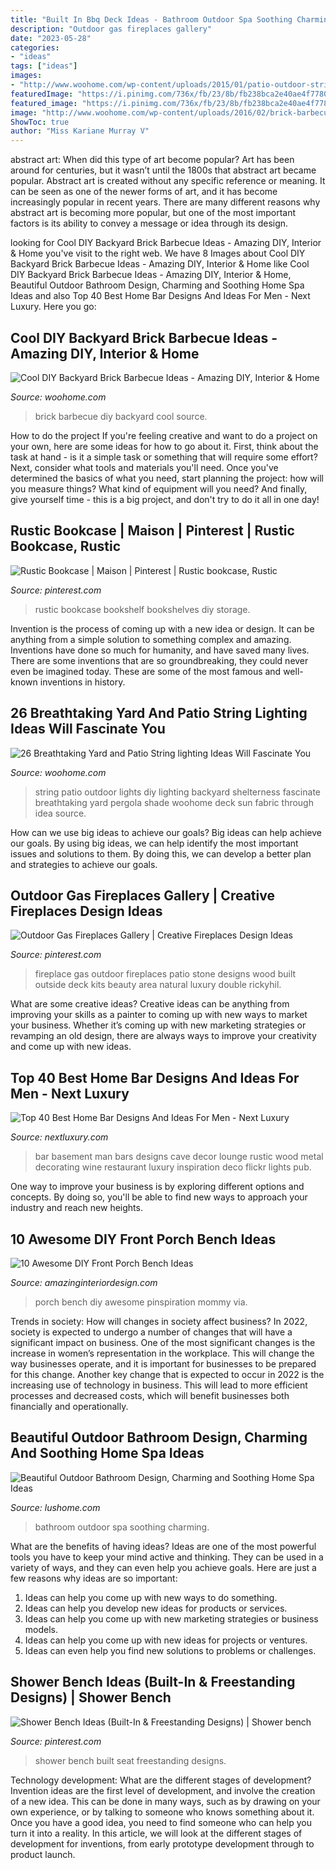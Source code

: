 ```yaml
---
title: "Built In Bbq Deck Ideas - Bathroom Outdoor Spa Soothing Charming"
description: "Outdoor gas fireplaces gallery"
date: "2023-05-28"
categories:
- "ideas"
tags: ["ideas"]
images:
- "http://www.woohome.com/wp-content/uploads/2015/01/patio-outdoor-string-lights-woohome-15.jpg"
featuredImage: "https://i.pinimg.com/736x/fb/23/8b/fb238bca2e40ae4f7780a2931c32081f--outdoor-gas-fireplace-outdoor-fireplace-designs.jpg"
featured_image: "https://i.pinimg.com/736x/fb/23/8b/fb238bca2e40ae4f7780a2931c32081f--outdoor-gas-fireplace-outdoor-fireplace-designs.jpg"
image: "http://www.woohome.com/wp-content/uploads/2016/02/brick-barbecue-tips-10.jpg"
ShowToc: true
author: "Miss Kariane Murray V"
---
```



abstract art: When did this type of art become popular?
Art has been around for centuries, but it wasn’t until the 1800s that abstract art became popular. Abstract art is created without any specific reference or meaning. It can be seen as one of the newer forms of art, and it has become increasingly popular in recent years. There are many different reasons why abstract art is becoming more popular, but one of the most important factors is its ability to convey a message or idea through its design.

	

		
looking for Cool DIY Backyard Brick Barbecue Ideas - Amazing DIY, Interior &amp; Home you've visit to the right web. We have 8 Images about Cool DIY Backyard Brick Barbecue Ideas - Amazing DIY, Interior &amp; Home like Cool DIY Backyard Brick Barbecue Ideas - Amazing DIY, Interior &amp; Home, Beautiful Outdoor Bathroom Design, Charming and Soothing Home Spa Ideas and also Top 40 Best Home Bar Designs And Ideas For Men - Next Luxury. Here you go:
		
    
## Cool DIY Backyard Brick Barbecue Ideas - Amazing DIY, Interior &amp; Home

<img loading=lazy src="http://www.woohome.com/wp-content/uploads/2016/02/brick-barbecue-tips-10.jpg" onerror="this.onerror=null;this.src='https://tse2.mm.bing.net/th?id=OIP.IVKsWFUE7v_hjwysAkIYJAHaJ4&amp;pid=15.1';" alt="Cool DIY Backyard Brick Barbecue Ideas - Amazing DIY, Interior &amp; Home">

_Source: woohome.com_

>brick barbecue diy backyard cool source. 

	

How to do the project
If you're feeling creative and want to do a project on your own, here are some ideas for how to go about it. First, think about the task at hand - is it a simple task or something that will require some effort? Next, consider what tools and materials you'll need. Once you've determined the basics of what you need, start planning the project: how will you measure things? What kind of equipment will you need? And finally, give yourself time - this is a big project, and don't try to do it all in one day!

    
## Rustic Bookcase | Maison | Pinterest | Rustic Bookcase, Rustic

<img loading=lazy src="https://i.pinimg.com/736x/99/03/56/990356451e8bfef79080ff0fb5a06abf--rustic-bookcase-rustic-shelving.jpg" onerror="this.onerror=null;this.src='https://tse4.mm.bing.net/th?id=OIP.px_Rq5vmX4oQ4Fp2vtDFuAHaLu&amp;pid=15.1';" alt="Rustic Bookcase | Maison | Pinterest | Rustic bookcase, Rustic">

_Source: pinterest.com_

>rustic bookcase bookshelf bookshelves diy storage. 

	

Invention is the process of coming up with a new idea or design. It can be anything from a simple solution to something complex and amazing. Inventions have done so much for humanity, and have saved many lives. There are some inventions that are so groundbreaking, they could never even be imagined today. These are some of the most famous and well-known inventions in history.

    
## 26 Breathtaking Yard And Patio String Lighting Ideas Will Fascinate You

<img loading=lazy src="http://www.woohome.com/wp-content/uploads/2015/01/patio-outdoor-string-lights-woohome-15.jpg" onerror="this.onerror=null;this.src='https://tse2.mm.bing.net/th?id=OIP.nHtJJEm5pr_slPl_sQcwOwHaLH&amp;pid=15.1';" alt="26 Breathtaking Yard and Patio String lighting Ideas Will Fascinate You">

_Source: woohome.com_

>string patio outdoor lights diy lighting backyard shelterness fascinate breathtaking yard pergola shade woohome deck sun fabric through idea source. 

	

How can we use big ideas to achieve our goals?
Big ideas can help achieve our goals. By using big ideas, we can help identify the most important issues and solutions to them. By doing this, we can develop a better plan and strategies to achieve our goals.

    
## Outdoor Gas Fireplaces Gallery | Creative Fireplaces Design Ideas

<img loading=lazy src="https://i.pinimg.com/736x/fb/23/8b/fb238bca2e40ae4f7780a2931c32081f--outdoor-gas-fireplace-outdoor-fireplace-designs.jpg" onerror="this.onerror=null;this.src='https://tse4.mm.bing.net/th?id=OIP.1hPB9zUz61BjjmNE41xrwgHaHa&amp;pid=15.1';" alt="Outdoor Gas Fireplaces Gallery | Creative Fireplaces Design Ideas">

_Source: pinterest.com_

>fireplace gas outdoor fireplaces patio stone designs wood built outside deck kits beauty area natural luxury double rickyhil. 

	

What are some creative ideas?
Creative ideas can be anything from improving your skills as a painter to coming up with new ways to market your business. Whether it’s coming up with new marketing strategies or revamping an old design, there are always ways to improve your creativity and come up with new ideas.

    
## Top 40 Best Home Bar Designs And Ideas For Men - Next Luxury

<img loading=lazy src="http://nextluxury.com/wp-content/uploads/home-bar-decor-ideas.jpg" onerror="this.onerror=null;this.src='https://tse3.mm.bing.net/th?id=OIP.FAYAAwoIlPJyIRkgq7cXJAAAAA&amp;pid=15.1';" alt="Top 40 Best Home Bar Designs And Ideas For Men - Next Luxury">

_Source: nextluxury.com_

>bar basement man bars designs cave decor lounge rustic wood metal decorating wine restaurant luxury inspiration deco flickr lights pub. 

	

One way to improve your business is by exploring different options and concepts. By doing so, you'll be able to find new ways to approach your industry and reach new heights.

    
## 10 Awesome DIY Front Porch Bench Ideas

<img loading=lazy src="http://www.amazinginteriordesign.com/wp-content/uploads/2017/08/10-Awesome-DIY-Front-Porch-Bench-Ideas-5.jpg" onerror="this.onerror=null;this.src='https://tse1.mm.bing.net/th?id=OIP.ytITM9_PE5c9lBDSrs1kwwHaOo&amp;pid=15.1';" alt="10 Awesome DIY Front Porch Bench Ideas">

_Source: amazinginteriordesign.com_

>porch bench diy awesome pinspiration mommy via. 

	

Trends in society: How will changes in society affect business?
In 2022, society is expected to undergo a number of changes that will have a significant impact on business. One of the most significant changes is the increase in women’s representation in the workplace. This will change the way businesses operate, and it is important for businesses to be prepared for this change. Another key change that is expected to occur in 2022 is the increasing use of technology in business. This will lead to more efficient processes and decreased costs, which will benefit businesses both financially and operationally.

    
## Beautiful Outdoor Bathroom Design, Charming And Soothing Home Spa Ideas

<img loading=lazy src="https://www.lushome.com/wp-content/uploads/2019/05/outdoor-spa-bathroom-design-ideas-9.jpg" onerror="this.onerror=null;this.src='https://tse2.mm.bing.net/th?id=OIP.N7Zo2fS04BQ_7zDMZL2s6QHaJ3&amp;pid=15.1';" alt="Beautiful Outdoor Bathroom Design, Charming and Soothing Home Spa Ideas">

_Source: lushome.com_

>bathroom outdoor spa soothing charming. 

	

What are the benefits of having ideas?
Ideas are one of the most powerful tools you have to keep your mind active and thinking. They can be used in a variety of ways, and they can even help you achieve goals. Here are just a few reasons why ideas are so important: 
1. Ideas can help you come up with new ways to do something.
2. Ideas can help you develop new ideas for products or services. 
3. Ideas can help you come up with new marketing strategies or business models. 
4. Ideas can help you come up with new ideas for projects or ventures. 
5. Ideas can even help you find new solutions to problems or challenges.

    
## Shower Bench Ideas (Built-In &amp; Freestanding Designs) | Shower Bench

<img loading=lazy src="https://i.pinimg.com/736x/10/73/2e/10732e321220dcf683aea9f0099975b6.jpg" onerror="this.onerror=null;this.src='https://tse2.mm.bing.net/th?id=OIP.fxgLSBcATe8D_HwbqvyZvwHaLH&amp;pid=15.1';" alt="Shower Bench Ideas (Built-In &amp; Freestanding Designs) | Shower bench">

_Source: pinterest.com_

>shower bench built seat freestanding designs. 

	

Technology development: What are the different stages of development?
Invention ideas are the first level of development, and involve the creation of a new idea. This can be done in many ways, such as by drawing on your own experience, or by talking to someone who knows something about it. Once you have a good idea, you need to find someone who can help you turn it into a reality. In this article, we will look at the different stages of development for inventions, from early prototype development through to product launch.

